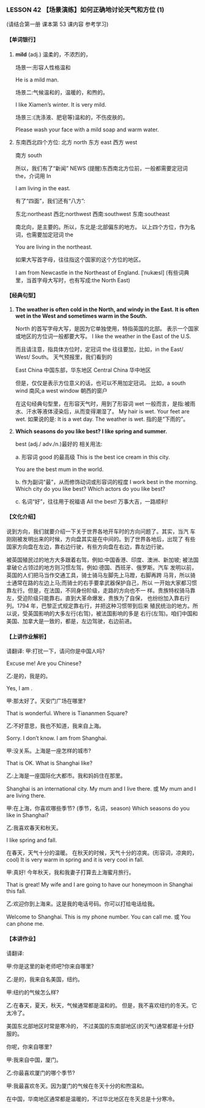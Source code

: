 ### LESSON 42 【场景演练】如何正确地讨论天气和方位 (1)

(请结合第一册 课本第 53 课内容 参考学习) 

#### 【单词银行】

1. **mild** (adj.) 温柔的，不浓烈的，

   场景一:形容人性格温和

   He is a mild man.

   场景二:气候温和的，温暖的，和煦的。

   I like Xiamen’s winter. It is very mild.

   场景三:(洗涤液、肥皂等)温和的，不伤皮肤的。

   Please wash your face with a mild soap and warm water.

2. 东南西北四个方位: 北方 north
   东方 east
   西方 west

   南方 south

   所以，我们有了“新闻” NEWS (提醒)东西南北方位前，一般都需要定冠词 the，介词用 In

   I am living in the east.

   有了“四面”，我们还有“八方”:

   东北:northeast 西北:northwest 西南:southwest 东南:southeast

   南北向，是主要的。所以，东北是:北部偏东的地方。 以上四个方位，作为名词，也需要加定冠词 the

   You are living in the northeast.

   如果大写首字母，往往指这个国家的这个方位的地区。

   I am from Newcastle in the Northeast of England. [ˈnukæsl] (有些词典里，当首字母大写时，也有写成:the North East)

#### 【经典句型】

1. **The weather is often cold in the North, and windy in the East. It is often wet in the West and sometimes warm in the South.**

   North 的首写字母大写，是因为它单独使用，特指英国的北部。 表示一个国家或地区的方位词一般都要大写。
   I like the weather in the East of the U.S.

   而且请注意，指具体方位时，定冠词 the 往往要加，比如，in the East/ West/ South。 天气预报里，我们看到的

   East China 中国东部，华东地区 Central China 华中地区

   但是，仅仅是表示方位意义的话，也可以不用加定冠词。 比如，a south wind 南风;a west window 朝西的窗户

   在这句经典句型里，在形容天气时，用到了形容词 wet 一般而言，是指:被雨水、汗水等液体浸染后，从而变得潮湿了。 My hair is wet.
   Your feet are wet.
   如果说的是:
   It is a wet day.
   The weather is wet.
   指的是“下雨的”。

2. **Which seasons do you like best? I like spring and summer.**

   best (adj./ adv./n.)最好的 相关用法:

   a. 形容词 good 的最高级
   This is the best ice cream in this city.

   You are the best mum in the world.

   b. 作为副词“最”，从而修饰动词或形容词的程度 I work best in the morning.
   Which city do you like best?
   Which actors do you like best?

   c. 名词“好”，往往用于祝福语
   All the best! 万事大吉，一路顺利!

#### 【文化介绍】

说到方向，我们就要介绍一下关于世界各地开车时的方向问题了。其实，当汽 车刚刚被发明出来的时候，方向盘其实是在中间的。到了世界各地后，出现了 有些国家方向盘在左边，靠右边行驶，有些方向盘在右边，靠左边行驶。

被英国殖民过的地方大多跟着右驾，例如:中国香港、印度、澳洲、新加坡; 被法国拿破仑占领过的地方则习惯左驾，例如:德国、西班牙、俄罗斯。汽车 发明以前，英国的人们把马当作交通工具，骑士骑马左脚先上马蹬，右脚再跨 马背，所以骑士通常在路的左边上马;而骑士的右手要拿武器保护自己，所以 一开始大家都习惯靠左行。但是，在法国，不同身份阶级，走路的方向也不一 样。贵族特权骑马靠左，受迫阶级只能靠右。直到大革命爆发，贵族为了自保， 也纷纷加入靠右行列。1794 年，巴黎正式规定靠右行，并把这种习惯带到后来 殖民统治的地方。所以说，受英国影响的大多左行(右驾)，被法国影响的多是 右行(左驾)。咱们中国和美国、加拿大是一致的，都是，左边驾驶，右边前进。

#### 【上讲作业解析】

请翻译: 甲:打扰一下，请问你是中国人吗? 

Excuse me! Are you Chinese?

乙:是的，我是的。

Yes, I am .

甲:那太好了。天安门广场在哪里?

That is wonderful.
Where is Tiananmen Square?

乙:不好意思，我也不知道，我来自上海。

Sorry. I don’t know. I am from Shanghai.

甲:没关系。上海是一座怎样的城市?

That is OK.
What is Shanghai like?

乙:上海是一座国际化大都市。我和妈妈住在那里。

Shanghai is an international city. My mum and I live there.
或 My mum and I are living there.

甲:在上海，你喜欢哪些季节? (季节，名词，season) Which seasons do you like in Shanghai?

乙:我喜欢春天和秋天。

I like spring and fall.

在春天，天气十分的温暖。 在秋天的时候，天气十分的凉爽。(形容词，凉爽的，cool) It is very warm in spring and it is very cool in fall.

甲:真好! 今年秋天，我和我妻子打算去上海蜜月旅行。

That is great!
My wife and I are going to have our honeymoon in Shanghai this fall.

乙:欢迎你到上海来。这是我的电话号码。你可以打给电话给我。

Welcome to Shanghai. This is my phone number. You can call me. 或 You can phone me.

#### 【本讲作业】

请翻译:

甲:你是这里的新老师吧?你来自哪里?

乙:是的，我来自名美国，纽约。

甲:纽约的气候怎么样?

乙:在春天，夏天，秋天，气候通常都是温和的。 但是，我不喜欢纽约的冬天。它太冷了。

美国东北部地区时常是寒冷的， 不过美国的东南部地区(的天气)通常都是十分舒服的。

你呢，你来自哪里?

甲:我来自中国，厦门。

乙:你最喜欢厦门的哪个季节?

甲:我最喜欢冬天。因为厦门的气候在冬天十分的和煦温和。 

在中国，华南地区通常都是温暖的，不过华北地区在冬天总是十分寒冷。